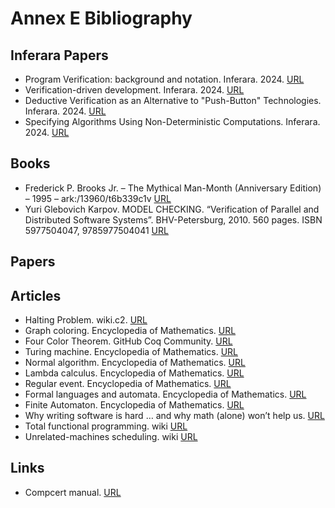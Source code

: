 # Annex E Bibliography

## Inferara Papers

- Program Verification: background and notation. Inferara. 2024. [URL](https://www.inferara.com/papers/program-verification-background-and-notation/)
- Verification-driven development. Inferara. 2024. [URL](https://www.inferara.com/papers/verification-driven-development/)
- Deductive Verification as an Alternative to "Push-Button" Technologies. Inferara. 2024. [URL](https://www.inferara.com/papers/deductive-verification-as-alternative-to-push-button-technologies/)
- Specifying Algorithms Using Non-Deterministic Computations. Inferara. 2024. [URL](https://www.inferara.com/papers/specifying-algorithms-using-non-deterministic-computations/)

## Books

- Frederick P. Brooks Jr. – The Mythical Man-Month (Anniversary Edition) – 1995 – ark:/13960/t6b339c1v [URL](https://www.oreilly.com/library/view/mythical-man-month-the/0201835959/)
- Yuri Glebovich Karpov. MODEL CHECKING. “Verification of Parallel and Distributed Software Systems”. BHV-Petersburg, 2010. 560 pages. ISBN 5977504047, 9785977504041 [URL](https://books.google.co.jp/books/about/MODEL_%D0%A1HECKING_%D0%92%D0%B5%D1%80%D0%B8%D1%84%D0%B8%D0%BA%D0%B0%D1%86%D0%B8%D1%8F.html?id=xpui56eRsHgC&redir_esc=y)

## Papers

## Articles

- Halting Problem. wiki.c2. [URL](http://wiki.c2.com/?HaltingProblem)
- Graph coloring. Encyclopedia of Mathematics. [URL](https://encyclopediaofmath.org/wiki/Graph_colouring)
- Four Color Theorem. GitHub Coq Community. [URL](https://github.com/coq-community/fourcolor)
- Turing machine. Encyclopedia of Mathematics. [URL](https://encyclopediaofmath.org/wiki/Turing_machine)
- Normal algorithm. Encyclopedia of Mathematics. [URL](https://encyclopediaofmath.org/wiki/Normal_algorithm)
- Lambda calculus. Encyclopedia of Mathematics. [URL](https://encyclopediaofmath.org/wiki/Lambda-calculus)
- Regular event. Encyclopedia of Mathematics. [URL](https://encyclopediaofmath.org/wiki/Regular_event)
- Formal languages and automata. Encyclopedia of Mathematics. [URL](https://encyclopediaofmath.org/wiki/Formal_languages_and_automata)
- Finite Automaton. Encyclopedia of Mathematics. [URL](https://encyclopediaofmath.org/wiki/Automaton,_finite)
- Why writing software is hard … and why math (alone) won’t help us. [URL](https://pron.github.io/posts/correctness-and-complexity)
- Total functional programming. wiki [URL](https://en.wikipedia.org/wiki/Total_functional_programming)
- Unrelated-machines scheduling. wiki [URL](https://en.wikipedia.org/wiki/Unrelated-machines_scheduling)

## Links

- Compcert manual. [URL](https://compcert.org/man/manual001.html)
